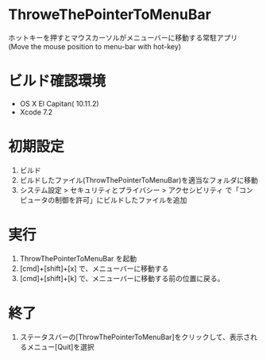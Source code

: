 # ThroweThePointerToMenuBar
ホットキーを押すとマウスカーソルがメニューバーに移動する常駐アプリ (Move the mouse position to menu-bar with hot-key)

# ビルド確認環境

- OS X El Capitan( 10.11.2)
- Xcode 7.2 

# 初期設定

1. ビルド
1. ビルドしたファイル(ThrowThePointerToMenuBar)を適当なフォルダに移動
1. システム設定 > セキュリティとプライバシー > アクセシビリティ で「コンピュータの制御を許可」にビルドしたファイルを追加

# 実行

1. ThrowThePointerToMenuBar を起動
1. [cmd]+[shift]+[x] で、メニューバーに移動する
1. [cmd]+[shift]+[k] で、メニューバーに移動する前の位置に戻る。

# 終了

1. ステータスバーの[ThrowThePointerToMenuBar]をクリックして、表示されるメニュー[Quit]を選択

